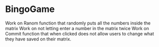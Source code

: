 # BingoGame
Work on Ranom function that randomly puts all the numbers inside the matrix 
Work on not letting enter a number in the matrix twice
Work on Commit function that when clicked does not allow users to change what they have saved on their matrix.
